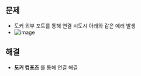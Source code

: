 ## 문제
- 도커 외부 포트를 통해 연결 시도시 아래와 같은 에러 발생
- ![image](https://user-images.githubusercontent.com/61215550/167341769-36b51367-46ff-4d8f-9b67-1ad8581adafe.png) 

## 해결 
- __도커 컴포즈__ 를 통해 연결 해결
